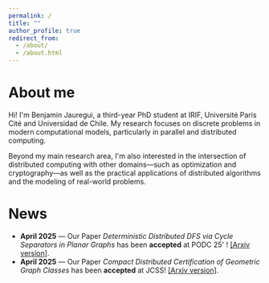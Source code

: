 ```yaml
---
permalink: /
title: ""
author_profile: true
redirect_from: 
  - /about/
  - /about.html
---
```


About me
======

Hi! I'm Benjamin Jauregui, a third-year PhD student at IRIF, Université Paris Cité and Universidad de Chile. My research focuses on discrete problems in modern computational models, particularly in parallel and distributed computing.

Beyond my main research area, I'm also interested in the intersection of distributed computing with other domains—such as optimization and cryptography—as well as the practical applications of distributed algorithms and the modeling of real-world problems.

News
======

- **April 2025** — Our Paper *Deterministic Distributed DFS via Cycle Separators in Planar Graphs* has been **accepted** at  PODC 25' ! [[Arxiv version]](https://arxiv.org/abs/2504.21620).
- **April 2025** — Our Paper *Compact Distributed Certification of Geometric Graph Classes* has been **accepted** at  JCSS!  [\[Arxiv version\]](https://arxiv.org/abs/2309.04789).
